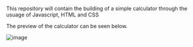 This repository will contain the building of a simple calculator through the usuage of Javascript, HTML and CSS


The preview of the calculator can be seen below.

![image](https://github.com/sangT220222/javaScriptCalculator/assets/100322380/72f5d44c-b7cc-4a85-a2c3-50464e9cf83f)

